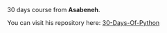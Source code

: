 30 days course from **Asabeneh**.

You can visit his repository here: [30-Days-Of-Python](https://github.com/Asabeneh/30-Days-Of-Python.git)
